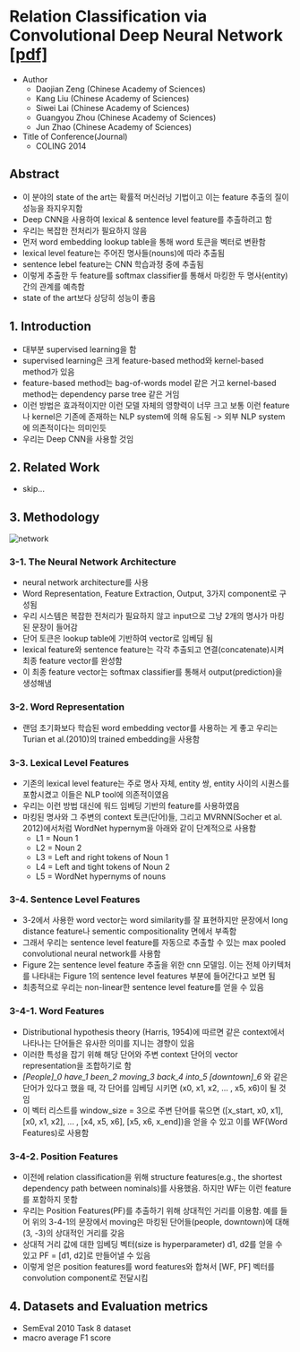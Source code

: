 # Relation Classification via Convolutional Deep Neural Network [[pdf]](http://www.aclweb.org/anthology/C14-1220)
* Author
	* Daojian Zeng (Chinese Academy of Sciences)
	* Kang Liu (Chinese Academy of Sciences)
	* Siwei Lai (Chinese Academy of Sciences)
	* Guangyou Zhou (Chinese Academy of Sciences)
	* Jun Zhao (Chinese Academy of Sciences)
* Title of Conference(Journal)
	* COLING 2014


## Abstract
* 이 분야의 state of the art는 확률적 머신러닝 기법이고 이는 feature 추출의 질이 성능을 좌지우지함
* Deep CNN을 사용하여 lexical & sentence level feature를 추출하려고 함
* 우리는 복잡한 전처리가 필요하지 않음
* 먼저 word embedding lookup table을 통해 word 토큰을 벡터로 변환함
* lexical level feature는 주어진 명사들(nouns)에 따라 추출됨
* sentence lebel feature는 CNN 학습과정 중에 추출됨
* 이렇게 추출한 두 feature를 softmax classifier를 통해서 마킹한 두 명사(entity) 간의 관계를 예측함
* state of the art보다 상당히 성능이 좋음


## 1. Introduction
* 대부분 supervised learning을 함
* supervised learning은 크게 feature-based method와 kernel-based method가 있음
* feature-based method는 bag-of-words model 같은 거고 kernel-based method는 dependency parse tree 같은 거임
* 이런 방법은 효과적이지만 이런 모델 자체의 영향력이 너무 크고 보통 이런 feature나 kernel은 기존에 존재하는 NLP system에 의해 유도됨 -> 외부 NLP system에 의존적이다는 의미인듯
* 우리는 Deep CNN을 사용할 것임


## 2. Related Work
* skip...


## 3. Methodology

![network](https://user-images.githubusercontent.com/15166794/36367647-f98a3236-1596-11e8-973c-f27d3c89c073.png)

### 3-1. The Neural Network Architecture
* neural network architecture를 사용
* Word Representation, Feature Extraction, Output, 3가지 component로 구성됨
* 우리 시스템은 복잡한 전처리가 필요하지 않고 input으로 그냥 2개의 명사가 마킹된 문장이 들어감
* 단어 토큰은 lookup table에 기반하여 vector로 임베딩 됨
* lexical feature와 sentence feature는 각각 추출되고 연결(concatenate)시켜 최종 feature vector를 완성함
* 이 최종 feature vector는 softmax classifier를 통해서 output(prediction)을 생성해냄

### 3-2. Word Representation
* 랜덤 초기화보다 학습된 word embedding vector를 사용하는 게 좋고 우리는 Turian et al.(2010)의 trained embedding을 사용함

### 3-3. Lexical Level Features
* 기존의 lexical level feature는 주로 명사 자체, entity 쌍, entity 사이의 시퀀스를 포함시켰고 이들은 NLP tool에 의존적이였음
* 우리는 이런 방법 대신에 워드 임베딩 기반의 feature를 사용하였음
* 마킹된 명사와 그 주변의 context 토큰(단어)들, 그리고 MVRNN(Socher et al. 2012)에서처럼 WordNet hypernym을 아래와 같이 단계적으로 사용함
	* L1 = Noun 1
	* L2 = Noun 2
	* L3 = Left and right tokens of Noun 1
	* L4 = Left and tight tokens of Noun 2
	* L5 = WordNet hypernyms of nouns

### 3-4. Sentence Level Features
* 3-2에서 사용한 word vector는 word similarity를 잘 표현하지만 문장에서 long distance feature나 sementic compositionality 면에서 부족함
* 그래서 우리는 sentence level feature를 자동으로 추출할 수 있는 max pooled convolutional neural network를 사용함
* Figure 2는 sentence level feature 추출을 위한 cnn 모델임. 이는 전체 아키텍처를 나타내는 Figure 1의 sentence level features 부분에 들어간다고 보면 됨
* 최종적으로 우리는 non-linear한 sentence level feature를 얻을 수 있음

### 3-4-1. Word Features
* Distributional hypothesis theory (Harris, 1954)에 따르면 같은 context에서 나타나는 단어들은 유사한 의미를 지니는 경향이 있음
* 이러한 특성을 잡기 위해 해당 단어와 주변 context 단어의 vector representation을 조합하기로 함
* *[People]\_0 have\_1 been\_2 moving\_3 back\_4 into\_5 [downtown]\_6* 와 같은 단어가 있다고 했을 때, 각 단어를 임베딩 시키면 (x0, x1, x2, ... , x5, x6)이 될 것임
* 이 벡터 리스트를 window_size = 3으로 주변 단어를 묶으면 ([x_start, x0, x1], [x0, x1, x2], ... , [x4, x5, x6], [x5, x6, x_end])을 얻을 수 있고 이를 WF(Word Features)로 사용함

### 3-4-2. Position Features
* 이전에 relation classification을 위해 structure features(e.g., the shortest dependency path between nominals)를 사용했음. 하지만 WF는 이런 feature를 포함하지 못함
* 우리는 Position Features(PF)를 추출하기 위해 상대적인 거리를 이용함. 예를 들어 위의 3-4-1의 문장에서 moving은 마킹된 단어들(people, downtown)에 대해 (3, -3)의 상대적인 거리를 갖음
* 상대적 거리 값에 대한 임베딩 벡터(size is hyperparameter) d1, d2를 얻을 수 있고 PF = [d1, d2]로 만들어낼 수 있음
* 이렇게 얻은 position features를 word features와 합쳐서 [WF, PF] 벡터를 convolution component로 전달시킴

## 4. Datasets and Evaluation metrics
* SemEval 2010 Task 8 dataset
* macro average F1 score 